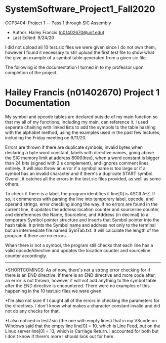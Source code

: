# SystemSoftware_Project1_Fall2020
COP3404: Project 1 -- Pass 1 through SIC Assembly
 * Author: Hailey Francis (n01402670@unf.edu)
 * Last Edited: 9/24/20

I did not upload all 10 test.sic files we were given since I do not own them, however I found it necessary to still upload the first test file to show what the give an example of a symbol table generated from a given sic file.

The following is the documentation I turned in to my professor upon completion of the project. 

# Hailey Francis (n01402670) Project 1 Documentation
My symbol and opcode tables are declared outside of my main function so that my all of my functions, including my main, can reference it. I used seperate chaining with linked lists to add the symbols to the table hashing with the alphabet method, using the examples used in the past few lectures, including the Friday meeting on 9/11/20.

Errors are thrown if there are duplicate symbols, invalid bytes when declaring a byte word constant, labels with directive names, going above the SIC memory limit at address 8000(hex), when a word constant is bigger than 24 bits (signed with 2's complement), and ignores comment lines entirely. It will also throw an error if a symbol name is too large or if a symbol has an invalid character and if there's a duplicate START symbol. Overall, it catches all the errors in the test.sic files provided, as well as some others.

To check if there is a label, the program identifies if line[0] is ASCII A-Z. If so, it commences with parsing the line into temporary label, opcode, and operand strings, error checking along the way. If no errors are found in the current line, it updates the address location counter and sourceline counter, and dereferences the Name, Sourceline, and Address (in decimal)  to a temporary Symbol pointer structure and inserts that Symbol pointer into the hash table. It prints the Symbol name and address not only to the terminal but an intermediate file named SymTab.txt. It will calculate the length of the program if there are no errors.

When there is not a symbol, the program still checks that each line has a valid opcode/directive and updates the location counter and sourceline counter accordingly.

- - - - - - - - - - - - - - - - - - - - - - - - - - - - - - - - - - - - - - - - - - - - - - - - - - - - - - - - - - - - - - - - - - - - - - - - - - - - - - - - - - - - - - - - - 

*SHORTCOMINGS:
As of now, there's not a strong error checking for if there is an END directive. If there is an END directive and more code after, an error is not thrown, however it will not add anything to the symbol table after the END directive is encountered.  There were no examples of this happening in the 10 test.sic files we were given. 

*I'm also not sure if I caught all of the errors in checking the parameters for the directives. I don't know what makes a character constant invalid and did not do any checks for that.

*I also noticed in test7.sic (the one with empty lines) that in my VScode on Windows said that the empty line line[0] = 10, which is Line Feed, but on the Linux server line[0] = 13, which is Carriage Return. I accounted for both but I don't know if there's more I should look out for here.
